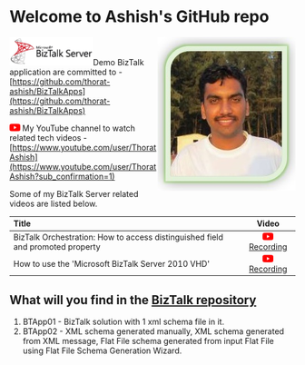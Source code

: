# Welcome to Ashish's GitHub repo

<img align="right" src="https://github.com/thorat-ashish/AboutMe/blob/main/Files/AshishProfileForGitHubPages3.jpg?raw=true">

<img  height="50" src="https://github.com/thorat-ashish/AboutMe/blob/main/Files/BizTalkServerHoriztonal2.jpg?raw=true">Demo BizTalk application are committed to - [https://github.com/thorat-ashish/BizTalkApps](https://github.com/thorat-ashish/BizTalkApps)

[<img  height="13" src="https://github.com/thorat-ashish/AboutMe/blob/main/Files/YouTubeWithoutName150x105.png?raw=true">](https://www.youtube.com/user/ThoratAshish)  My YouTube channel to watch related tech videos - [https://www.youtube.com/user/ThoratAshish](https://www.youtube.com/user/ThoratAshish?sub_confirmation=1)

Some of my BizTalk Server related videos are listed below.

|     Title     | Video |
|     :---    | :---:       |
| BizTalk Orchestration: How to access distinguished field and promoted property   |      [<img  height="13" src="https://github.com/thorat-ashish/AboutMe/blob/main/Files/YouTubeWithoutName150x105.png?raw=true">](https://www.youtube.com/watch?v=Tjxnio9eHr8) [Recording](https://www.youtube.com/watch?v=Tjxnio9eHr8)   |
| How to use the 'Microsoft BizTalk Server 2010 VHD'   |      [<img  height="13" src="https://github.com/thorat-ashish/AboutMe/blob/main/Files/YouTubeWithoutName150x105.png?raw=true">](https://www.youtube.com/watch?v=91apUw7pfOA) [Recording](https://www.youtube.com/watch?v=91apUw7pfOA)   |


## What will you find in the [BizTalk repository](https://github.com/thorat-ashish/BizTalkApps) 
1. BTApp01 - BizTalk solution with 1 xml schema file in it.
2. BTApp02 - XML schema generated manually, XML schema generated from XML message, Flat File schema generated from input Flat File using Flat File Schema Generation Wizard.
